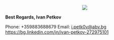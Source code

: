 <p align="center"><a href="http://softuni.bg"><img src="http://www.nakov.com/wp-content/uploads/2014/01/Software-University-Logo-blue-horizontal.png" /></a></p>

 <b>Best Regards, 
 Ivan Petkov</b> 
 
Phone: +359883688679
Email: i.petk0v@abv.bg
https://bg.linkedin.com/in/ivan-petkov-272975101


